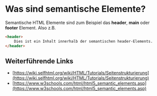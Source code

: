 # Was sind semantische Elemente?
Semantische HTML Elemente sind zum Beispiel das **header**, **main** oder **footer** Element. Also z.B.

```html
<header>
    Dies ist ein Inhalt innerhalb der semantischen header-Elements.
</header>
```

## Weiterführende Links
- [https://wiki.selfhtml.org/wiki/HTML/Tutorials/Seitenstrukturierung](https://wiki.selfhtml.org/wiki/HTML/Tutorials/Seitenstrukturierung)
- [https://www.w3schools.com/html/html5_semantic_elements.asp](https://www.w3schools.com/html/html5_semantic_elements.asp)